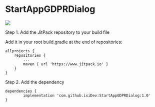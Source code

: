# StartAppGDPRDialog

[![](https://www.jitpack.io/v/ixiDev/StartAppGDPRDialog.svg)](https://www.jitpack.io/#ixiDev/StartAppGDPRDialog)


Step 1. Add the JitPack repository to your build file

Add it in your root build.gradle at the end of repositories:

	allprojects {
		repositories {
			...
			maven { url 'https://www.jitpack.io' }
		}
	}

Step 2. Add the dependency

	dependencies {
	        implementation 'com.github.ixiDev:StartAppGDPRDialog:1.0'
	}

